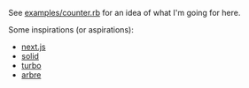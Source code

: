 See [examples/counter.rb](https://github.com/kofigumbs/essential/blob/main/examples/counter.rb)
for an idea of what I'm going for here.

Some inspirations (or aspirations):

- [next.js](https://github.com/vercel/next.js)
- [solid](https://github.com/solidjs/solid)
- [turbo](http://github.com/hotwired/turbo)
- [arbre](https://github.com/activeadmin/arbre)
